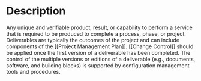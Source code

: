 # Description
Any unique and verifiable product, result, or capability to perform a service that is required to be produced to complete a process, phase, or project. Deliverables are typically the outcomes of the project and can include components of the [[Project Management Plan]].
[[Change Control]] should be applied once the first version of a deliverable has been completed. The control of the multiple versions or editions of a deliverable (e.g., documents, software, and building blocks) is supported by configuration management tools and procedures.

